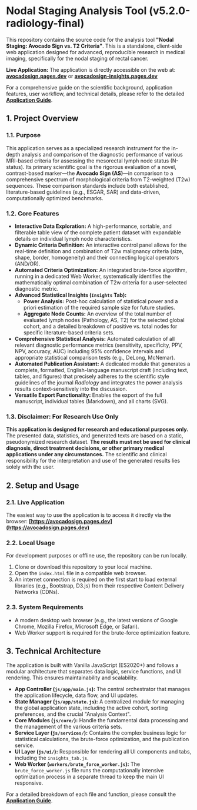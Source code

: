 # Nodal Staging Analysis Tool (v5.2.0-radiology-final)

This repository contains the source code for the analysis tool **"Nodal Staging: Avocado Sign vs. T2 Criteria"**. This is a standalone, client-side web application designed for advanced, reproducible research in medical imaging, specifically for the nodal staging of rectal cancer.

**Live Application:** The application is directly accessible on the web at: **[avocadosign.pages.dev](https://avocadosign.pages.dev)** or **[avocadosign-insights.pages.dev](https://avocadosign-insights.pages.dev)**

For a comprehensive guide on the scientific background, application features, user workflow, and technical details, please refer to the detailed **[Application Guide](./docs/Application_Guide.md)**.

## 1. Project Overview

### 1.1. Purpose
This application serves as a specialized research instrument for the in-depth analysis and comparison of the diagnostic performance of various MRI-based criteria for assessing the mesorectal lymph node status (N-status). Its primary scientific goal is the rigorous evaluation of a novel, contrast-based marker—the **Avocado Sign (AS)**—in comparison to a comprehensive spectrum of morphological criteria from T2-weighted (T2w) sequences. These comparison standards include both established, literature-based guidelines (e.g., ESGAR, SAR) and data-driven, computationally optimized benchmarks.

### 1.2. Core Features
* **Interactive Data Exploration:** A high-performance, sortable, and filterable table view of the complete patient dataset with expandable details on individual lymph node characteristics.
* **Dynamic Criteria Definition:** An interactive control panel allows for the real-time definition and combination of T2w malignancy criteria (size, shape, border, homogeneity) and their connecting logical operators (AND/OR).
* **Automated Criteria Optimization:** An integrated brute-force algorithm, running in a dedicated Web Worker, systematically identifies the mathematically optimal combination of T2w criteria for a user-selected diagnostic metric.
* **Advanced Statistical Insights (`Insights` Tab):**
    * **Power Analysis:** Post-hoc calculation of statistical power and a priori estimation of the required sample size for future studies.
    * **Aggregate Node Counts:** An overview of the total number of evaluated lymph nodes (Pathology, AS, T2) for the selected global cohort, and a detailed breakdown of positive vs. total nodes for specific literature-based criteria sets.
* **Comprehensive Statistical Analysis:** Automated calculation of all relevant diagnostic performance metrics (sensitivity, specificity, PPV, NPV, accuracy, AUC) including 95% confidence intervals and appropriate statistical comparison tests (e.g., DeLong, McNemar).
* **Automated Publication Assistant:** A dedicated module that generates a complete, formatted, English-language manuscript draft (including text, tables, and figures) that precisely adheres to the scientific style guidelines of the journal *Radiology* and integrates the power analysis results context-sensitively into the discussion.
* **Versatile Export Functionality:** Enables the export of the full manuscript, individual tables (Markdown), and all charts (SVG).

### 1.3. Disclaimer: For Research Use Only
**This application is designed for research and educational purposes only.** The presented data, statistics, and generated texts are based on a static, pseudonymized research dataset. **The results must not be used for clinical diagnosis, direct treatment decisions, or other primary medical applications under any circumstances.** The scientific and clinical responsibility for the interpretation and use of the generated results lies solely with the user.

## 2. Setup and Usage

### 2.1. Live Application
The easiest way to use the application is to access it directly via the browser:
**[https://avocadosign.pages.dev](https://avocadosign.pages.dev)**

### 2.2. Local Usage
For development purposes or offline use, the repository can be run locally.
1.  Clone or download this repository to your local machine.
2.  Open the `index.html` file in a compatible web browser.
3.  An internet connection is required on the first start to load external libraries (e.g., Bootstrap, D3.js) from their respective Content Delivery Networks (CDNs).

### 2.3. System Requirements
* A modern desktop web browser (e.g., the latest versions of Google Chrome, Mozilla Firefox, Microsoft Edge, or Safari).
* Web Worker support is required for the brute-force optimization feature.

## 3. Technical Architecture

The application is built with Vanilla JavaScript (ES2020+) and follows a modular architecture that separates data logic, service functions, and UI rendering. This ensures maintainability and scalability.

* **App Controller (`js/app/main.js`):** The central orchestrator that manages the application lifecycle, data flow, and UI updates.
* **State Manager (`js/app/state.js`):** A centralized module for managing the global application state, including the active cohort, sorting preferences, and the crucial "Analysis Context".
* **Core Modules (`js/core/`):** Handle the fundamental data processing and the management of the various criteria sets.
* **Service Layer (`js/services/`):** Contains the complex business logic for statistical calculations, the brute-force optimization, and the publication service.
* **UI Layer (`js/ui/`):** Responsible for rendering all UI components and tabs, including the `insights_tab.js`.
* **Web Worker (`workers/brute_force_worker.js`):** The `brute_force_worker.js` file runs the computationally intensive optimization process in a separate thread to keep the main UI responsive.

For a detailed breakdown of each file and function, please consult the **[Application Guide](./docs/Application_Guide.md)**.

